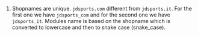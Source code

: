 1. Shopnames are unique. `jdsports.com` different from `jdsports.it`. For the first one we have `jdsports_com` and for the second one we have `jdsports_it`. Modules name is based on the shopname which is converted to lowercase and then to snake case (snake_case).